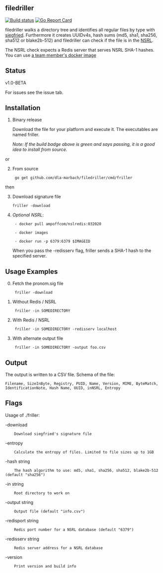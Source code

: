 ## filedriller

[![Build status](https://ci.appveyor.com/api/projects/status/vffor64yaxd2bc3q?svg=true)](https://ci.appveyor.com/project/steffenfritz/friller)
[![Go Report Card](https://goreportcard.com/badge/github.com/dla-marbach/filedriller)](https://goreportcard.com/report/github.com/dla-marbach/filedriller)

filedriller walks a directory tree and identifies all regular files by type with [siegfried](https://www.itforarchivists.com/siegfried/). Furthermore it creates UUIDv4s, hash sums (md5, sha1, sha256, sha512 or blake2b-512) and filedriller can check if the file is in the [NSRL](https://www.nist.gov/itl/ssd/software-quality-group/national-software-reference-library-nsrl).

The NSRL check expects a Redis server that serves NSRL SHA-1 hashes. You can use [a team member's docker image](https://hub.docker.com/r/ampoffcom/nslredis)

## Status 

v1.0-BETA

For issues see the issue tab.

## Installation

1. Binary release
    
    Download the file for your platform and execute it. The executables are named friller.
    
    _Note: If the build badge above is green and says passing, it is a good idea to install from source._
    
or

2. From source

        go get github.com/dla-marbach/filedriller/cmd/friller

then

3. Download signature file

       friller -download


4. _Optional NSRL_:

        - docker pull ampoffcom/nslredis:032020

        - docker images

        - docker run -p 6379:6379 $IMAGEID        

    When you pass the -redisserv flag, friller sends a SHA-1 hash to the specified server.



## Usage Examples
0. Fetch the pronom.sig file

        friller -download

1. Without Redis / NSRL

        friller -in SOMEDIRECTORY

2. With Redis / NSRL

        friller -in SOMEDIRECTORY -redisserv localhost

3. With alternate output file

        friller -in SOMEDIRECTORY -output foo.csv

## Output

The output is written to a CSV file. Schema of the file:

    Filename, SizeInByte, Registry, PUID, Name, Version, MIME, ByteMatch, IdentificationNote, Hash Name, UUID, inNSRL, Entropy

## Flags

Usage of ./friller:
  
  -download
  
    	Download siegfried's signature file
  
  -entropy

    	Calculate the entropy of files. Limited to file sizes up to 1GB
  
  -hash string
  
    	The hash algorithm to use: md5, sha1, sha256, sha512, blake2b-512 (default "sha256")
  
  -in string
  
    	Root directory to work on
  
  -output string
  
    	Output file (default "info.csv")
  
  -redisport string
  
    	Redis port number for a NSRL database (default "6379")
  
  -redisserv string
  
    	Redis server address for a NSRL database
 
  -version

    	Print version and build info
